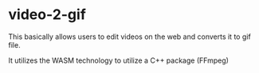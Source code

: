 # video-2-gif
This basically allows users to edit videos on the web and converts it to gif file. 

It utilizes the WASM technology to utilize a C++ package (FFmpeg)
